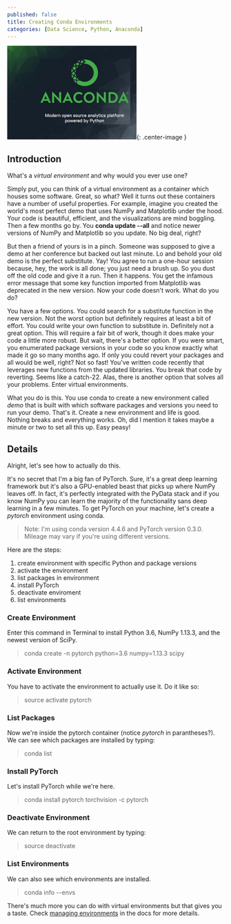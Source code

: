 ```yaml
---
published: false
title: Creating Conda Environments
categories: [Data Science, Python, Anaconda]
---
```


![Anaconda](/assets/images/anaconda_continuum.png?raw=true){: .center-image }

## Introduction

What's a *virtual environment* and why would you ever use one?

Simply put, you can think of a virtual environment as a container which houses some software. Great, so what? Well it turns out these containers have a number of useful properties. For example, imagine you created the world's most perfect demo that uses NumPy and Matplotlib under the hood. Your code is beautiful, efficient, and the visualizations are mind boggling. Then a few months go by. You **conda update --all** and notice newer versions of NumPy and Matplotlib so you update. No big deal, right? 

But then a friend of yours is in a pinch. Someone was supposed to give a demo at her conference but backed out last minute. Lo and behold your old demo is the perfect substitute. Yay! You agree to run a one-hour session because, hey, the work is all done; you just need a brush up. So you dust off the old code and give it a run. Then it happens. You get the infamous error message that some key function imported from Matplotlib was deprecated in the new version. Now your code doesn't work. What do you do? 

You have a few options. You could search for a substitute function in the new version. Not the worst option but definitely requires at least a bit of effort. You could write your own function to substitute in. Definitely not a great option. This will require a fair bit of work, though it does make your code a little more robust. But wait, there's a better option. If you were smart, you enumerated package versions in your code so you know exactly what made it go so many months ago. If only you could revert your packages and all would be well, right? Not so fast! You've written code recently that leverages new functions from the updated libraries. You break that code by reverting. Seems like a catch-22. Alas, there is another option that solves all your problems. Enter virtual environments.

What you do is this. You use conda to create a new environment called *demo* that is built with which software packages and versions you need to run your demo. That's it. Create a new environment and life is good. Nothing breaks and everything works. Oh, did I mention it takes maybe a minute or two to set all this up. Easy peasy!

## Details

Alright, let's see how to actually do this.

It's no secret that I'm a big fan of PyTorch. Sure, it's a great deep learning framework but it's also a GPU-enabled beast that picks up where NumPy leaves off. In fact, it's perfectly integrated with the PyData stack and if you know NumPy you can learn the majority of the functionality sans deep learning in a few minutes. To get PyTorch on your machine, let's create a *pytorch* environment using conda. 

> Note: I'm using conda version 4.4.6 and PyTorch version 0.3.0. Mileage may vary if you're using different versions.

Here are the steps:
1. create environment with specific Python and package versions
2. activate the environment
3. list packages in environment
4. install PyTorch
5. deactivate enviroment
6. list environments

### Create Environment
Enter this command in Terminal to install Python 3.6, NumPy 1.13.3, and the newest version of SciPy.
> conda create -n pytorch python=3.6 numpy=1.13.3 scipy

### Activate Environment
You have to activate the environment to actually use it. Do it like so:
> source activate pytorch

### List Packages
Now we're inside the pytorch container (notice *pytorch* in parantheses?). We can see which packages are installed by typing:
> conda list

### Install PyTorch
Let's install PyTorch while we're here.
> conda install pytorch torchvision -c pytorch 

### Deactivate Environment
We can return to the root environment by typing:
> source deactivate

### List Environments
We can also see which environments are installed.
> conda info --envs

There's much more you can do with virtual environments but that gives you a taste. Check [managing environments](https://conda.io/docs/user-guide/tasks/manage-environments.html#creating-an-environment-with-commands) in the docs for more details.
